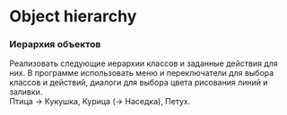 ﻿
  

# Object hierarchy

### ****Иерархия объектов****

Реализовать следующие иерархии классов и заданные действия для них. В программе использовать меню и переключатели для выбора классов и действий, диалоги для выбора цвета рисования линий и заливки.
<br/>
Птица -> Кукушка, Курица (-> Наседка), Петух.
